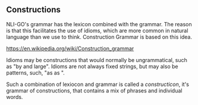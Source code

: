 ## Constructions

NLI-GO's grammar has the lexicon combined with the grammar. The reason is that this facilitates the use of idioms, which are more common in natural language than we use to think. Construction Grammar is based on this idea.

https://en.wikipedia.org/wiki/Construction_grammar

Idioms may be constructions that would normally be ungrammatical, such as "by and large".
Idioms are not always fixed strings, but may also be patterns, such, "as <AdjP> as <NP>".

Such a combination of lexiocon and grammar is called a _constructicon_, it's grammar of constructions, that contains a mix of phrases and individual words.
